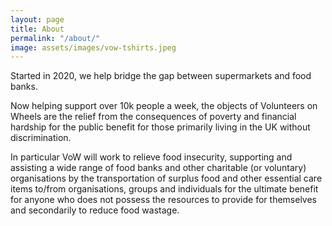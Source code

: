 ```yaml
---
layout: page
title: About
permalink: "/about/"
image: assets/images/vow-tshirts.jpeg
---
```


Started in 2020, we help bridge the gap between supermarkets and food banks. 

Now helping support over 10k people a week, the objects of Volunteers on Wheels are the relief from the consequences of poverty and financial hardship for the public benefit for those primarily living in the UK without discrimination. 

In particular VoW will work to relieve food insecurity, supporting and assisting a wide range of food banks and other charitable (or voluntary) organisations by the transportation of surplus food and other essential care items to/from organisations, groups and individuals for the ultimate benefit for anyone who does not possess the resources to provide for themselves and secondarily to reduce food wastage. 

